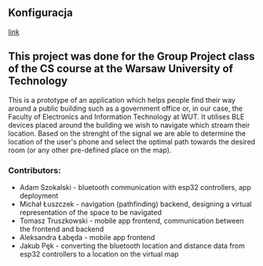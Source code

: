 ## Konfiguracja
[link](https://reactnative.dev/docs/environment-setup)

## This project was done for the Group Project class of the CS course at the Warsaw University of Technology

This is a prototype of an application which helps people find their way around a public building such as a government office or, in our case, the Faculty of Electronics and Information Technology at WUT.
It utilises BLE devices placed around the building we wish to navigate which stream their location. Based on the strenght of the signal we are able to determine the location of the user's phone and select the optimal path towards the desired room (or any other pre-defined place on the map).


### Contributors:
- Adam Szokalski - bluetooth communication with esp32 controllers, app deployment
- Michał Łuszczek - navigation (pathfinding) backend, designing a virtual representation of the space to be navigated
- Tomasz Truszkowski - mobile app frontend, communication between the frontend and backend
- Aleksandra Łabęda - mobile app frontend
- Jakub Pęk - converting the bluetooth location and distance data from esp32 controllers to a location on the virtual map

